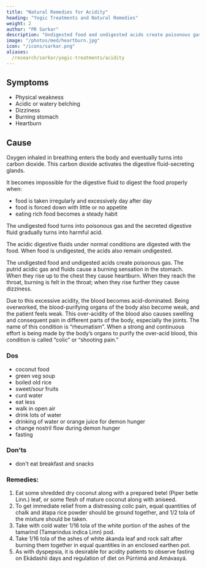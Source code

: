 ```yaml
---
title: "Natural Remedies for Acidity"
heading: "Yogic Treatments and Natural Remedies"
weight: 2
author: "PR Sarkar"
description: "Undigested food and undigested acids create poisonous gas which cause a burning sensation in the stomach. When they rise up to the chest they cause heartburn. When they rise further they cause dizziness"
image: "/photos/med/heartburn.jpg"
icon: "/icons/sarkar.png"
aliases:
  /research/sarkar/yogic-treatments/acidity
---
```



## Symptoms

- Physical weakness
- Acidic or watery belching
- Dizziness
- Burning stomach
- Heartburn


## Cause

Oxygen inhaled in breathing enters the body and eventually turns into carbon dioxide. This carbon dioxide activates the digestive fluid-secreting glands. 

It becomes impossible for the digestive fluid to digest the food properly when:
- food is taken irregularly and excessively day after day
- food is forced down with little or no appetite
- eating rich food becomes a steady habit

The undigested food turns into poisonous gas and the secreted digestive fluid gradually turns into harmful acid.

The acidic digestive fluids under normal conditions are digested with the food. When food is undigested, the acids also remain undigested.

The undigested food and undigested acids create poisonous gas. The putrid acidic gas and fluids cause a burning sensation in the stomach. When they rise up to the chest they cause heartburn. When they reach the throat, burning is felt in the throat; when they rise further they cause dizziness.

Due to this excessive acidity, the blood becomes acid-dominated. Being overworked, the blood-purifying organs of the body also become weak, and the patient feels weak.
This over-acidity of the blood also causes swelling and consequent pain in different parts of the body, especially the joints. The name of this condition is “rheumatism”.
When a strong and continuous effort is being made by the body’s organs to purify the over-acid blood, this condition is called “colic” or “shooting pain.”


### Dos

- coconut food 
- green veg soup 
- boiled old rice 
- sweet/sour fruits 
- curd water 
- eat less 
- walk in open air 
- drink lots of water
- drinking of water or orange juice for demon hunger
- change nostril flow during demon hunger 
- fasting 

### Don'ts

- don't eat breakfast and snacks 

<!-- Treatment:
Morning – Utkśepa Mudrá, Mayúrásana, Padahastásana, Ud́d́ayána Mudrá, Agnisára Mudrá and Ágneyii Práńáyáma.
Evening – Agnisára Mudrá, Utkat́a Pashcimottánásana Sarváuṋgásana and Ágneyii Mudrá or Ágneyii Práńáyáma. -->


<!-- Diet= In acidity boiled old rice (grains a few years old), soup of green vegetables (no vegetables fried, parched, or taken in large quantity), juicy sweet or sour fruits, and curd-water are especially useful. Curd (yogurt) alone is not particularly beneficial for acidity patients.
Dos and don’ts= For patients of acidity it is particularly important to walk in the open air, to eat less food than the appetite demands, and to drink plenty of water, in small amounts, at intervals throughout the day. Coconut and coconut-based foods and medicines are especially useful in this disease. Patients should refrain from eating breakfast and snacks. If the hunger is unbearable, the patient may eat a little bit of juicy fruit. A frequent symptom of this disease is that, due to old habits, the digestive glands discharge an excessive quantity of fluids, as a result of which the patient suddenly feels an extreme hunger at odd times, which is called “demon hunger”. That is why we find that a patient who is often in a depressed mood about his/her disease or goes around talking about the disease to everyone, when he/she sits down to eat, eats excessively. This symptom is the result of the secretion of digestive fluids at a particular time in accordance with the old habits of the patient. It is therefore desirable to be cautious about this “demon”, detrimental hunger. An acidity patient should never violate these dos and don’ts.
If due to the over-secretion of digestive fluids the patient suffers from “demon hunger”, it can be relieved by drinking a large glass of water. When the acidity patient feels pain, it is advisable to drink orange or tangerine juice mixed in tepid water. After the pain has subsided, lemon juice in cold water should be taken. As with dyspepsia, during mealtime and for an hour thereafter breath should be flowing through the patient’s right nostril.
At the time of severe colic pain, the dominant flow of breath should be changed from the nostril through which it was flowing at the time the pain started to the other nostril. Allowing the bile to accumulate by not taking something when one is hungry should never be permitted, because in that event the undigested bile itself will become the cause of acidity. -->

### Remedies:

1. Eat some shredded dry coconut along with a prepared betel (Piper betle Linn.) leaf, or some flesh of mature coconut along with aniseed.
2. To get immediate relief from a distressing colic pain, equal quantities of chalk and átapa rice powder should be ground together, and 1/2 tola of the mixture should be taken.
3. Take with cold water 1/16 tola of the white portion of the ashes of the tamarind (Tamarindus indica Linn) pod.
4. Take 1/16 tola of the ashes of white ákanda leaf and rock salt after burning them together in equal quantities in an enclosed earthen pot.
5. As with dyspepsia, it is desirable for acidity patients to observe fasting on Ekádashii days and regulation of diet on Púrńimá and Amávasyá.
